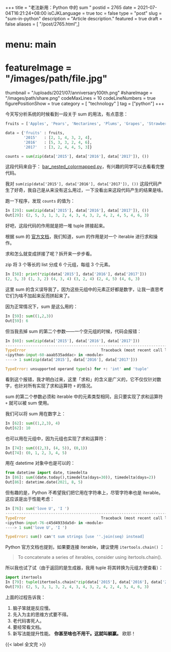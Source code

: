 +++
title = "老法新用：Python 中的 sum "
postid = 2765
date = 2021-07-04T16:21:24+08:00
isCJKLanguage = true
toc = false
type = "post"
slug = "sum-in-python"
description = "Article description."
featured = true
draft = false
aliases = [ "/post/2765.html",]
# menu: main
# featureImage = "/images/path/file.jpg"
thumbnail = "/uploads/2021/07/anniversary100th.png"
#shareImage = "/images/path/share.png"
codeMaxLines = 10
codeLineNumbers = true
figurePositionShow = true
category = [ "technology" ]
tag = ["python"]
+++

今天写分析系统的时候看到一段关于 sum 的用法，有点意思： <!--more-->

``` python
fruits = ['Apples', 'Pears', 'Nectarines', 'Plums', 'Grapes', 'Strawberries']

data = {'fruits' : fruits,
        '2015'   : [2, 1, 4, 3, 2, 4],
        '2016'   : [5, 3, 3, 2, 4, 6],
        '2017'   : [3, 2, 4, 4, 5, 3]}

counts = sum(zip(data['2015'], data['2016'], data['2017']), ())
```

这段代码来自于： [bar_nested_colormapped.py](https://docs.bokeh.org/en/latest/docs/gallery/bar_nested_colormapped.html)，有兴趣的同学可以去看看完整代码。

我对 `sum(zip(data['2015'], data['2016'], data['2017']), ())` 这段代码产生了好奇，我自己是从来没有这么用过，一下没看出来这段代码产生的结果是啥。

跑一下程序，发现 `counts` 的值为：

``` python
In [29]: sum(zip(data['2015'], data['2016'], data['2017']), ())
Out[29]: (2, 5, 3, 1, 3, 2, 4, 3, 4, 3, 2, 4, 2, 4, 5, 4, 6, 3)
```

好吧，这段代码的作用就是把一堆 tuple 拼接起来。

根据 sum 的 [官方文档](https://docs.python.org/3/library/functions.html?highlight=sum#sum)，我们知道，sum 的作用是对一个 iterable 进行求和操作。

求和怎么就变成拼接了呢？拆开来一步步看。

zip 将 3 个等长的 list 分成 6 个元组，每组 3 个元素。

``` python
In [58]: print(*zip(data['2015'], data['2016'], data['2017']))
(2, 5, 3) (1, 3, 2) (4, 3, 4) (3, 2, 4) (2, 4, 5) (4, 6, 3)
```

这里 sum 的含义误导我了，因为这些元组中的元素正好都是数字，让我一直思考它们为啥不加起来反而拼起来了。

因为正常情况下，sum 是这么用的：

``` python
In [59]: sum((1,2,3))
Out[59]: 6
```

但当我去掉 sum 的第二个参数——一个空元组的时候，代码会报错：

``` python
In [60]: sum(zip(data['2015'], data['2016'], data['2017']))
---------------------------------------------------------------------------
TypeError                                 Traceback (most recent call last)
<ipython-input-60-aaab535addac> in <module>
----> 1 sum(zip(data['2015'], data['2016'], data['2017']))

TypeError: unsupported operand type(s) for +: 'int' and 'tuple'
```

看到这个报错，我才明白过来，这里「求和」的含义是广义的，它不仅仅针对数字，也针对所有实现了求和运算符 `+` 的情况。
 
sum 的第二个参数必须和 iterable 中的元素类型相同，且只要实现了求和运算符 `+` 就可以被 sum 使用。
 
我们可以将 sum 用在数字上：

``` python
In [62]: sum((1,2,3), 4)
Out[62]: 10
```

也可以用在元组中，因为元组也实现了求和运算符：

``` python
In [74]: sum(((2,3), (4, 5)), (0,1))
Out[74]: (0, 1, 2, 3, 4, 5)
```

用在 datetime 对象中也是可以的：

``` python
from datetime import date, timedelta
In [86]: sum((date.today(),timedelta(days=30)), timedelta(days=2))
Out[86]: datetime.date(2021, 8, 5)
```

但有趣的是，Python 不希望我们把它用在字符串上，尽管字符串也是 iterable。这应该是出于性能考虑：

``` python
In [76]: sum('love U', 'I ')
---------------------------------------------------------------------------
TypeError                                 Traceback (most recent call last)
<ipython-input-76-c45d4933da5d> in <module>
----> 1 sum('love U', 'I ')

TypeError: sum() can't sum strings [use ''.join(seq) instead]
```

Python 官方文档也提到，如果要连接 iterable，建议使用 `itertools.chain()` ：

> To concatenate a series of iterables, consider using itertools.chain().

所以我也试了试（由于返回的是生成器，我用 tuple 将其转换为元组方便查看）：

``` python
import itertools
In [79]: tuple(itertools.chain(*zip(data['2015'], data['2016'], data['2017'])))
Out[79]: (2, 5, 3, 1, 3, 2, 4, 3, 4, 3, 2, 4, 2, 4, 5, 4, 6, 3)
```

上面的过程告诉我：

1. 脑子笨就是反应慢。
2. 先入为主的思维方式要不得。
2. 老代码害死人。
3. 要经常看文档。
4. 新写法能提升性能。 **你甚至啥也不用干。这就叫躺赢。** 欧耶！

{{< label 全文完 >}}